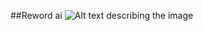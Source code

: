 ##Reword ai
![Alt text describing the image](https://i.ibb.co/dJ4C0vB/Fire-Shot-Capture-130-Reword-ai-localhost.png)
